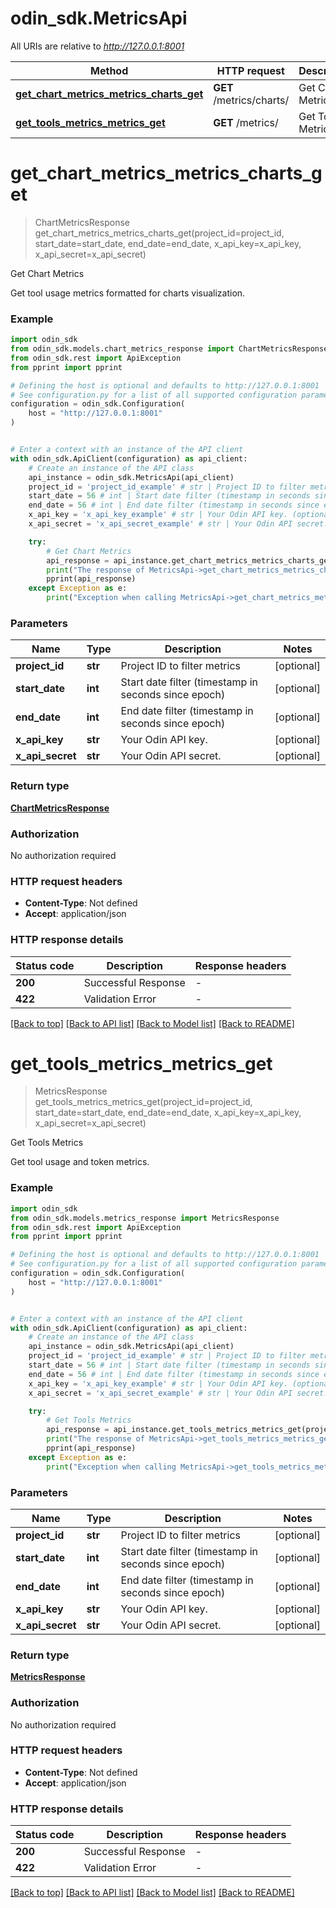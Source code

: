 # odin_sdk.MetricsApi

All URIs are relative to *http://127.0.0.1:8001*

Method | HTTP request | Description
------------- | ------------- | -------------
[**get_chart_metrics_metrics_charts_get**](MetricsApi.md#get_chart_metrics_metrics_charts_get) | **GET** /metrics/charts/ | Get Chart Metrics
[**get_tools_metrics_metrics_get**](MetricsApi.md#get_tools_metrics_metrics_get) | **GET** /metrics/ | Get Tools Metrics


# **get_chart_metrics_metrics_charts_get**
> ChartMetricsResponse get_chart_metrics_metrics_charts_get(project_id=project_id, start_date=start_date, end_date=end_date, x_api_key=x_api_key, x_api_secret=x_api_secret)

Get Chart Metrics

Get tool usage metrics formatted for charts visualization.

### Example


```python
import odin_sdk
from odin_sdk.models.chart_metrics_response import ChartMetricsResponse
from odin_sdk.rest import ApiException
from pprint import pprint

# Defining the host is optional and defaults to http://127.0.0.1:8001
# See configuration.py for a list of all supported configuration parameters.
configuration = odin_sdk.Configuration(
    host = "http://127.0.0.1:8001"
)


# Enter a context with an instance of the API client
with odin_sdk.ApiClient(configuration) as api_client:
    # Create an instance of the API class
    api_instance = odin_sdk.MetricsApi(api_client)
    project_id = 'project_id_example' # str | Project ID to filter metrics (optional)
    start_date = 56 # int | Start date filter (timestamp in seconds since epoch) (optional)
    end_date = 56 # int | End date filter (timestamp in seconds since epoch) (optional)
    x_api_key = 'x_api_key_example' # str | Your Odin API key. (optional)
    x_api_secret = 'x_api_secret_example' # str | Your Odin API secret. (optional)

    try:
        # Get Chart Metrics
        api_response = api_instance.get_chart_metrics_metrics_charts_get(project_id=project_id, start_date=start_date, end_date=end_date, x_api_key=x_api_key, x_api_secret=x_api_secret)
        print("The response of MetricsApi->get_chart_metrics_metrics_charts_get:\n")
        pprint(api_response)
    except Exception as e:
        print("Exception when calling MetricsApi->get_chart_metrics_metrics_charts_get: %s\n" % e)
```



### Parameters


Name | Type | Description  | Notes
------------- | ------------- | ------------- | -------------
 **project_id** | **str**| Project ID to filter metrics | [optional] 
 **start_date** | **int**| Start date filter (timestamp in seconds since epoch) | [optional] 
 **end_date** | **int**| End date filter (timestamp in seconds since epoch) | [optional] 
 **x_api_key** | **str**| Your Odin API key. | [optional] 
 **x_api_secret** | **str**| Your Odin API secret. | [optional] 

### Return type

[**ChartMetricsResponse**](ChartMetricsResponse.md)

### Authorization

No authorization required

### HTTP request headers

 - **Content-Type**: Not defined
 - **Accept**: application/json

### HTTP response details

| Status code | Description | Response headers |
|-------------|-------------|------------------|
**200** | Successful Response |  -  |
**422** | Validation Error |  -  |

[[Back to top]](#) [[Back to API list]](../README.md#documentation-for-api-endpoints) [[Back to Model list]](../README.md#documentation-for-models) [[Back to README]](../README.md)

# **get_tools_metrics_metrics_get**
> MetricsResponse get_tools_metrics_metrics_get(project_id=project_id, start_date=start_date, end_date=end_date, x_api_key=x_api_key, x_api_secret=x_api_secret)

Get Tools Metrics

Get tool usage and token metrics.

### Example


```python
import odin_sdk
from odin_sdk.models.metrics_response import MetricsResponse
from odin_sdk.rest import ApiException
from pprint import pprint

# Defining the host is optional and defaults to http://127.0.0.1:8001
# See configuration.py for a list of all supported configuration parameters.
configuration = odin_sdk.Configuration(
    host = "http://127.0.0.1:8001"
)


# Enter a context with an instance of the API client
with odin_sdk.ApiClient(configuration) as api_client:
    # Create an instance of the API class
    api_instance = odin_sdk.MetricsApi(api_client)
    project_id = 'project_id_example' # str | Project ID to filter metrics (optional)
    start_date = 56 # int | Start date filter (timestamp in seconds since epoch) (optional)
    end_date = 56 # int | End date filter (timestamp in seconds since epoch) (optional)
    x_api_key = 'x_api_key_example' # str | Your Odin API key. (optional)
    x_api_secret = 'x_api_secret_example' # str | Your Odin API secret. (optional)

    try:
        # Get Tools Metrics
        api_response = api_instance.get_tools_metrics_metrics_get(project_id=project_id, start_date=start_date, end_date=end_date, x_api_key=x_api_key, x_api_secret=x_api_secret)
        print("The response of MetricsApi->get_tools_metrics_metrics_get:\n")
        pprint(api_response)
    except Exception as e:
        print("Exception when calling MetricsApi->get_tools_metrics_metrics_get: %s\n" % e)
```



### Parameters


Name | Type | Description  | Notes
------------- | ------------- | ------------- | -------------
 **project_id** | **str**| Project ID to filter metrics | [optional] 
 **start_date** | **int**| Start date filter (timestamp in seconds since epoch) | [optional] 
 **end_date** | **int**| End date filter (timestamp in seconds since epoch) | [optional] 
 **x_api_key** | **str**| Your Odin API key. | [optional] 
 **x_api_secret** | **str**| Your Odin API secret. | [optional] 

### Return type

[**MetricsResponse**](MetricsResponse.md)

### Authorization

No authorization required

### HTTP request headers

 - **Content-Type**: Not defined
 - **Accept**: application/json

### HTTP response details

| Status code | Description | Response headers |
|-------------|-------------|------------------|
**200** | Successful Response |  -  |
**422** | Validation Error |  -  |

[[Back to top]](#) [[Back to API list]](../README.md#documentation-for-api-endpoints) [[Back to Model list]](../README.md#documentation-for-models) [[Back to README]](../README.md)

